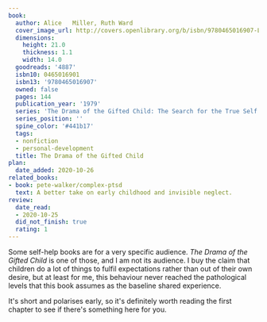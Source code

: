 ```yaml
---
book:
  author: Alice   Miller, Ruth Ward
  cover_image_url: http://covers.openlibrary.org/b/isbn/9780465016907-L.jpg
  dimensions:
    height: 21.0
    thickness: 1.1
    width: 14.0
  goodreads: '4887'
  isbn10: 0465016901
  isbn13: '9780465016907'
  owned: false
  pages: 144
  publication_year: '1979'
  series: 'The Drama of the Gifted Child: The Search for the True Self'
  series_position: ''
  spine_color: '#441b17'
  tags:
  - nonfiction
  - personal-development
  title: The Drama of the Gifted Child
plan:
  date_added: 2020-10-26
related_books:
- book: pete-walker/complex-ptsd
  text: A better take on early childhood and invisible neglect.
review:
  date_read:
  - 2020-10-25
  did_not_finish: true
  rating: 1
---
```


Some self-help books are for a very specific audience. *The Drama of the Gifted Child* is one of those, and I am not its
audience. I buy the claim that children do a lot of things to fulfil expectations rather than out of their own desire,
but at least for me, this behaviour never reached the pathological levels that this book assumes as the baseline shared
experience.

It's short and polarises early, so it's definitely worth reading the first chapter to see if there's something here for
you.
